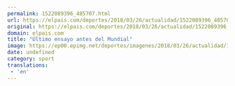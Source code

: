 ```yaml
---
permalink: 1522089396_485707.html
url: https://elpais.com/deportes/2018/03/26/actualidad/1522089396_485707.html#?ref=rss&format=simple&link=link
original: https://elpais.com/deportes/2018/03/26/actualidad/1522089396_485707.html#?ref=rss&format=simple&link=link
domain: elpais.com
title: "Último ensayo antes del Mundial"
image: https://ep00.epimg.net/deportes/imagenes/2018/03/26/actualidad/1522089396_485707_1522091320_rrss_normal.jpg
date: undefined
category: sport
translations: 
 - 'en'
---
```


